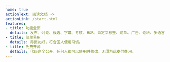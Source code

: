 ```yaml
---
home: true
actionText: 阅读文档 ->
actionLink: /start.html
features:
- title: 功能全面
  details: 发布、讨论、候选、字幕、考核、H&R、自定义标签、勋章、广告、论坛、多语言...应有尽有。
- title: 简单易用
  details: 界面友好，符合国人使用习惯。
- title: 免费开源
  details: 代码完全公开，任何人都可以使用并修改，无须为此支付费用。
---
```


<InArticleAdsense
    data-ad-client="ca-pub-5801780876442364"
    data-ad-slot="3630490768">
</InArticleAdsense>